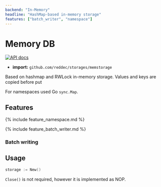 ```yaml
---
backend: "In-Memory"
headline: "HashMap-based in-memory storage"
features: ["batch_writer", "namespace"]
---
```

# Memory DB

[![API docs](https://godoc.org/github.com/reddec/storages/memstorage?status.svg)](http://godoc.org/github.com/reddec/storages/memstorage)

* **import:**  `github.com/reddec/storages/memstorage`

Based on hashmap and RWLock in-memory storage. Values and keys are copied before put

For namespaces used Go `sync.Map`.

## Features

{% include feature_namespace.md %}

{% include feature_batch_writer.md %}

### Batch writing

## Usage

```go
storage := New()
```

`Close()` is not required, however it is implemented as NOP.